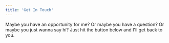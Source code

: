 ```yaml
---
title: 'Get In Touch'
---
```


Maybe you have an opportunity for me? Or maybe you have a question? Or maybe you just wanna say hi? Just hit the button below and I'll get back to you.
